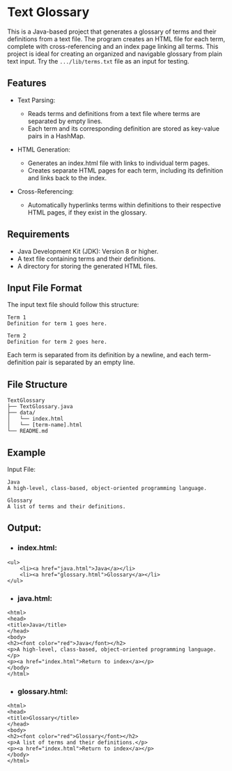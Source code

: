# Text Glossary
This is a Java-based project that generates a glossary of terms and their definitions from a text file. The program creates an HTML file for each term, complete with cross-referencing and an index page linking all terms. This project is ideal for creating an organized and navigable glossary from plain text input. Try the `.../lib/terms.txt` file as an input for testing.

## Features
- Text Parsing:
    - Reads terms and definitions from a text file where terms are separated by empty lines.
    - Each term and its corresponding definition are stored as key-value pairs in a HashMap.

- HTML Generation:
    - Generates an index.html file with links to individual term pages.
    - Creates separate HTML pages for each term, including its definition and links back to the index.

- Cross-Referencing:    
    - Automatically hyperlinks terms within definitions to their respective HTML pages, if they exist in the glossary.

## Requirements
- Java Development Kit (JDK): Version 8 or higher.
- A text file containing terms and their definitions.
- A directory for storing the generated HTML files.

## Input File Format
The input text file should follow this structure:
``` 
Term 1
Definition for term 1 goes here.

Term 2
Definition for term 2 goes here.
```
Each term is separated from its definition by a newline, and each term-definition pair is separated by an empty line.

## File Structure
```
TextGlossary
├── TextGlossary.java
├── data/
│   └── index.html
│   └── [term-name].html
└── README.md
```

## Example
Input File:
```
Java
A high-level, class-based, object-oriented programming language.

Glossary
A list of terms and their definitions.
```

## Output:
- ### index.html:
```
<ul>
    <li><a href="java.html">Java</a></li>
    <li><a href="glossary.html">Glossary</a></li>
</ul>
```

- ### java.html:
```
<html>
<head>
<title>Java</title>
</head>
<body>
<h2><font color="red">Java</font></h2>
<p>A high-level, class-based, object-oriented programming language.</p>
<p><a href="index.html">Return to index</a></p>
</body>
</html>
```

- ### glossary.html:
```
<html>
<head>
<title>Glossary</title>
</head>
<body>
<h2><font color="red">Glossary</font></h2>
<p>A list of terms and their definitions.</p>
<p><a href="index.html">Return to index</a></p>
</body>
</html>
```